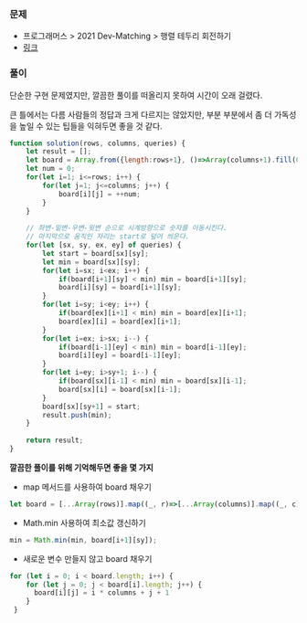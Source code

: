 ### 문제

+ 프로그래머스 > 2021 Dev-Matching > 행렬 테두리 회전하기
+ [링크](https://programmers.co.kr/learn/courses/30/lessons/77485)



### 풀이

단순한 구현 문제였지만, 깔끔한 풀이를 떠올리지 못하여 시간이 오래 걸렸다.

큰 틀에서는 다름 사람들의 정답과 크게 다르지는 않았지만, 부분 부분에서 좀 더 가독성을 높일 수 있는 팁들을 익혀두면 좋을 것 같다.

```javascript
function solution(rows, columns, queries) {
    let result = [];
    let board = Array.from({length:rows+1}, ()=>Array(columns+1).fill(0));
    let num = 0;
    for(let i=1; i<=rows; i++) {
        for(let j=1; j<=columns; j++) {
            board[i][j] = ++num;
        }
    }
    
    // 좌변-밑변-우변-윗변 순으로 시계방향으로 숫자를 이동시킨다.
    // 마지막으로 움직인 자리는 start로 덮어 씌운다.
    for(let [sx, sy, ex, ey] of queries) {
        let start = board[sx][sy];
        let min = board[sx][sy];
        for(let i=sx; i<ex; i++) {
            if(board[i+1][sy] < min) min = board[i+1][sy];
            board[i][sy] = board[i+1][sy];
        }
        for(let i=sy; i<ey; i++) {
            if(board[ex][i+1] < min) min = board[ex][i+1];
            board[ex][i] = board[ex][i+1];
        }
        for(let i=ex; i>sx; i--) {
            if(board[i-1][ey] < min) min = board[i-1][ey];
            board[i][ey] = board[i-1][ey];
        }
        for(let i=ey; i>sy+1; i--) {
            if(board[sx][i-1] < min) min = board[sx][i-1];
            board[sx][i] = board[sx][i-1];    
        }
        board[sx][sy+1] = start;
        result.push(min);
    }
    
    return result;
}
```

**깔끔한 풀이를 위해 기억해두면 좋을 몇 가지**

+ map 메서드를 사용하여 board 채우기

```javascript
let board = [...Array(rows)].map((_, r)=>[...Array(columns)].map((_, c)=>r*columns+c+1));
```

+ Math.min 사용하여 최소값 갱신하기

```javascript
min = Math.min(min, board[i+1][sy]);
```

+ 새로운 변수 만들지 않고 board 채우기

```javascript
for (let i = 0; i < board.length; i++) {
    for (let j = 0; j < board[i].length; j++) {
      board[i][j] = i * columns + j + 1
    }
 }
```


